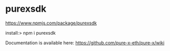 # purexsdk 
https://www.npmjs.com/package/purexsdk

install:> npm i purexsdk

Documentation is available here: https://github.com/pure-x-eth/pure-x/wiki
